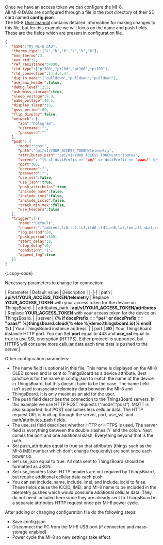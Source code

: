 
Once we have an access token we can configure the MI-8.  
All MI-8 DAQs are configured through a file in the root directory of their SD card named **config.json**.  
The MI-8 [User manual](https://fusiondaq.com/wp-content/uploads/2023/01/LTEdaq_OperatingManual-1.pdf) contains detailed information for making changes to this file, but for this example we will focus on the name and push fields.  
These are the fields which are present in configuration file.  

```json
{
   "name":"My MI-8 DAQ",
   "thermo_type":["k","k","k","k","k","k"],
   "num_thermo":3,
   "num_rtd":2,
   "ref_resistance":4000,
   "rtd_type":["pt100","pt100","pt100","pt100"],
   "rtd_connection":[4,4,4,4],
   "dig_in_mode":["pulldown","pulldown","pulldown"],
   "use_aux_header":false,
   "debug_level":255,
   "usb_mass_storage":true,
   "sleep_voltage":9.9,
   "wake_voltage":10.5,
   "display_sleep":10,
   "gnss_period":60,
   "flip_display":false,
   "network": {
      "apn":"hologram",
      "username":"",
      "password":""
   },
   "push": {
      "mode":"post",
      "path":"api/v1/YOUR_ACCESS_TOKEN/telemetry",
      "attributes_path":"api/v1/YOUR_ACCESS_TOKEN/attributes",
      "server": "{% if docsPrefix == "pe/" or docsPrefix == "paas/" %}thingsboard.cloud{% else %}demo.thingsboard.io{% endif %}",
      "port":80,
      "username":"",
      "password":"",
      "use_ssl":false,
      "use_json":true,
      "push_attributes":true,
      "include_name":false,
      "include_imei":false,
      "include_iccid":false,
      "track_min_max":false,
      "use_headers":false
   },
   "trigger":[ {
      "name":"Default",
      "channels":"ambient,tc0,tc1,tc2,rtd0,rtd1,an0,lat,lon,alt,vbat,rssi",
      "log_period":60,
      "push_period":300,
      "start_delay":0,
      "stop_delay":0,
      "condition":"1",
	  "append_log":true
   }]
}
```
{:.copy-code}

Necessary parameters to change for connection:

| Parameter | Default value | Description |
|-|-|
| path | **api/v1/YOUR_ACCESS_TOKEN/telemetry** | Replace **YOUR_ACCESS_TOKEN** with your access token for the device on ThingsBoard. |
| attributes_path | **api/v1/YOUR_ACCESS_TOKEN/attributes** | Replace **YOUR_ACCESS_TOKEN** with your access token for the device on ThingsBoard. | 
| server | **{% if docsPrefix == "pe/" or docsPrefix == "paas/" %}thingsboard.cloud{% else %}demo.thingsboard.io{% endif %}** | Your ThingsBoard instance address. |
| port | **80** | Your ThingsBoard instance HTTP port. You can Set **port** equal to 443 and **use_ssl** equal to true to use SSL encryption (HTTPS). Either protocol is supported, but HTTPS will consume more cellular data each time data is pushed to the server.|

Other configuration parameters:

- The name field is optional in this file. This name is displayed on the MI-8 OLED screen and is sent to ThingsBoard as a device attribute. Best practice is for the name in config.json to match the name of the device in ThingsBoard, but this doesn’t have to be the case. The name field isn’t used to associate telemetry data between the MI-8 and ThingsBoard. It is only meant as an aid for the user.  
- The push field describes the connection to the ThingsBoard servers. In this example we use HTTP POST requests (“mode”:”post”). MQTT is also supported, but POST consumes less cellular data. The HTTP request URL is built up through the server, port, use_ssl, and path/attributes_path fields.  
- The use_ssl field describes whether HTTP or HTTPS is used. The server field is everything between the double slashes ‘//’ and the colon. Next comes the port and one additional slash. Everything beyond that is the path.  
- Set push_attributes equal to true so that attributes (things such as the MI-8 IMEI number which don’t change frequently) are sent once each power up.  
- Set use_json equal to true. All data sent to ThingsBoard should be formatted as JSON.  
- Set use_headers false. HTTP headers are not required by ThingsBoard, but require additional cellular data each push.  
- You can set include_name, include_imei, and include_iccid to false. These fields cause the ICCID, IMEI, and MI-8 name to be included in the telemetry pushes which would consume additional cellular data. They do not need included here since they are already sent to ThingsBoard in a separate attributes HTTP request once per MI-8 power cycle.  

After adding or changing configuration file do the following steps:  
- Save config.json
- Disconnect the PC from the MI-8 USB port (if connected and mass-storage enabled)
- Power cycle the MI-8 so new settings take effect.